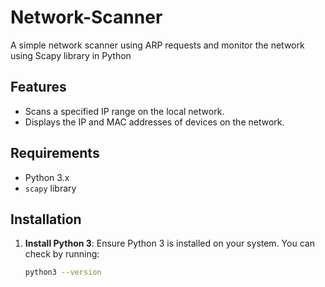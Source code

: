 # Network-Scanner
A simple network scanner using ARP requests and monitor the network using Scapy library in Python
## Features

- Scans a specified IP range on the local network.
- Displays the IP and MAC addresses of devices on the network.

## Requirements

- Python 3.x
- `scapy` library

## Installation

1. **Install Python 3**:
   Ensure Python 3 is installed on your system. You can check by running:
   ```bash
   python3 --version

